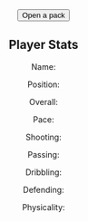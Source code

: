 <!DOCTYPE html>
<html>
<head>
    <title>Pack Opening</title>
    <style>
        body {
            background-image: url('https://i.ytimg.com/vi/vpjWI1e0Mbk/maxresdefault.jpg');
            background-size: cover;
            background-repeat: no-repeat;
            text-align: center;
        }
    </style>
</head>
<body>
    <button id="open-pack-button">Open a pack</button>
    <div>
        <h2>Player Stats</h2>
        <p>Name: <span id="player-name"></span></p>
        <p>Position: <span id="player-position"></span></p>
        <p>Overall: <span id="player-overall"></span></p>
        <p>Pace: <span id="player-pace"></span></p>
        <p>Shooting: <span id="player-shooting"></span></p>
        <p>Passing: <span id="player-passing"></span></p>
        <p>Dribbling: <span id="player-dribbling"></span></p>
        <p>Defending: <span id="player-defending"></span></p>
        <p>Physicality: <span id="player-physicality"></span></p>
    </div>
    <script>
        function openPack() {
            fetch('http://fifabackend.stu.nighthawkcodingsociety.com/') 
                .then(response => response.json())
                .then(data => {
                    document.getElementById('player-name').textContent = data.name;
                    document.getElementById('player-position').textContent = data.pos;
                    document.getElementById('player-overall').textContent = data.ovr;
                    document.getElementById('player-pace').textContent = data.pac;
                    document.getElementById('player-shooting').textContent = data.sho;
                    document.getElementById('player-passing').textContent = data.pas;
                    document.getElementById('player-dribbling').textContent = data.dri;
                    document.getElementById('player-defending').textContent = data.def;
                    document.getElementById('player-physicality').textContent = data.phy;
                });
        }
        document.getElementById("open-pack-button").addEventListener("click", openPack);
    </script>
</body>
</html>
